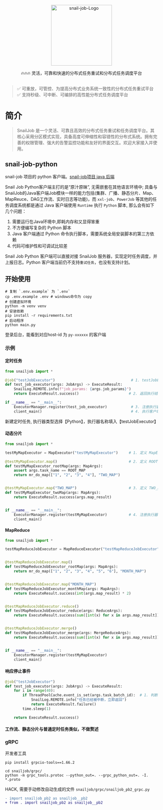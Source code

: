 <p align="center">
  <a href="https://snailjob.opensnail.com">
   <img alt="snail-job-Logo" src="doc/images/favicon.svg" width="200px">
  </a>
</p>

<p align="center">
    🔥🔥🔥 灵活，可靠和快速的分布式任务重试和分布式任务调度平台<br> <br/>
</p>

<p align="center">

> ✅️ 可重放，可管控、为提高分布式业务系统一致性的分布式任务重试平台 <br/>
> ✅️ 支持秒级、可中断、可编排的高性能分布式任务调度平台
</p>

# 简介

> SnailJob 是一个灵活、可靠且高效的分布式任务重试和任务调度平台。其核心采用分区模式实现，具备高度可伸缩性和容错性的分布式系统。拥有完善的权限管理、强大的告警监控功能和友好的界面交互。欢迎大家接入并使用。

## snail-job-python

snail-job 项目的 python 客户端。[snail-job项目 java 后端](https://gitee.com/aizuda/snail-job)

Snail Job Python客户端主打的是“原汁原昧”, 无需嵌套在其他语言环境中; 具备与SnailJob的Java客户端Job模块一样的能力包括(集群、广播、静态分片、Map、MapReuce、DAG工作流、实时日志等功能)，而 `xxl-job`、`PowerJob` 等其他的任务调度系统都是通过 Java 客户端使用 `Runtime` 执行 `Python` 脚本, 那么会有如下几个问题：

1. 需要运行在Java环境中,即耗内存和又显得笨重
2. 不方便编写复杂的 Python 脚本
3. Java 客户端通过 Python 命令执行脚本，需要系统全局安装脚本的第三方依赖
4. 代码可维护性和可调试比较差

Snail Job Python 客户端可以直接对接 SnailJob 服务器，实现定时任务调度，并上报日志。Python 客户端当前仍不支持`重试任务`，也没有支持计划。

## 开始使用

```shell
# 复制 `.env.example` 为 `.env`
cp .env.example .env # windows命令为 copy
# 创建虚拟环境
python -m venv venv
# 安装依赖
pip install -r requirements.txt
# 启动程序
python main.py
```

登录后台，能看到对应host-id 为 `py-xxxxxx` 的客户端

### 示例

#### 定时任务

```python
from snailjob import *

@job("testJobExecutor")                                   # 1. testJobExecutor 为执行器名称
def test_job_executor(args: JobArgs) -> ExecuteResult:
    SnailLog.REMOTE.info(f"job_params: {args.job_params}")
    return ExecuteResult.success()                       # 2. 返回执行结果

if __name__ == "__main__":
    ExecutorManager.register(test_job_executor)           # 3. 注册执行器
    client_main()                                         # 4. 执行客户端主函数
```

新建定时任务, 执行器类型选择【Python】，执行器名称填入【testJobExecutor】

#### 动态分片

```python
from snailjob import *

testMyMapExecutor = MapExecutor("testMyMapExecutor")     # 1. 定义 MapExecutor 变量

@testMyMapExecutor.map()                                 # 2. 定义 ROOT_MAP 阶段任务
def testMyMapExecutor_rootMap(args: MapArgs):
    assert args.task_name == ROOT_MAP
    return mr_do_map(["1", "2", "3", "4"], "TWO_MAP")


@testMyMapExecutor.map("TWO_MAP")                        # 3. 定义 TWO_MAP 阶段任务
def testMyMapExecutor_twoMap(args: MapArgs):
    return ExecuteResult.success(args.map_result)


if __name__ == "__main__":
    ExecutorManager.register(testMyMapExecutor)          # 4. 注册执行器
    client_main()     
```

#### MapReduce

```python
from snailjob import *

testMapReduceJobExecutor = MapReduceExecutor("testMapReduceJobExecutor")  # 1. 定义 MapReduceExecutor 变量


@testMapReduceJobExecutor.map()                                           # 2. 定义 ROOT_MAP 阶段任务
def testMapReduceJobExecutor_rootMap(args: MapArgs):
    return mr_do_map(["1", "2", "3", "4", "5", "6"], "MONTH_MAP")         # 3. 上报分片信息


@testMapReduceJobExecutor.map("MONTH_MAP")                               # 4. 定义 ROOT_MAP 阶段任务
def testMapReduceJobExecutor_monthMap(args: MapArgs):
    return ExecuteResult.success(int(args.map_result) * 2)


@testMapReduceJobExecutor.reduce()                                      # 5. 定义 reduce 阶段任务
def testMapReduceJobExecutor_reduce(args: ReduceArgs):
    return ExecuteResult.success(sum([int(x) for x in args.map_result]))


@testMapReduceJobExecutor.merge()                                       # 6. 定义 merge 阶段任务
def testMapReduceJobExecutor_merge(args: MergeReduceArgs):
    return ExecuteResult.success(sum([int(x) for x in args.map_result]))


if __name__ == "__main__":
    ExecutorManager.register(testMyMapExecutor)                         # 7. 注册执行器
    client_main()   
```

#### 响应停止事件

```python
@job("testJobExecutor")
def test_job_executor(args: JobArgs) -> ExecuteResult:
    for i in range(40):
        if ThreadPoolCache.event_is_set(args.task_batch_id):  # 1. 判断当前任务批次是否被终止
            SnailLog.REMOTE.info("任务已经被中断，立即返回")
            return ExecuteResult.failure()
        time.sleep(1)

    return ExecuteResult.success()
```

#### 工作流、静态分片与普通定时任务类似，不做赘述

### gRPC

开发者工具

```shell
pip install grpcio-tools==1.66.2

cd snailjob/grpc/
python -m grpc_tools.protoc --python_out=. --grpc_python_out=. -I. *.proto
```

HACK, 需要手动修改自动生成的文件 `snailjob/grpc/snailjob_pb2_grpc.py`

```diff
- import snailjob_pb2 as snailjob__pb2
+ from . import snailjob_pb2 as snailjob__pb2
```
